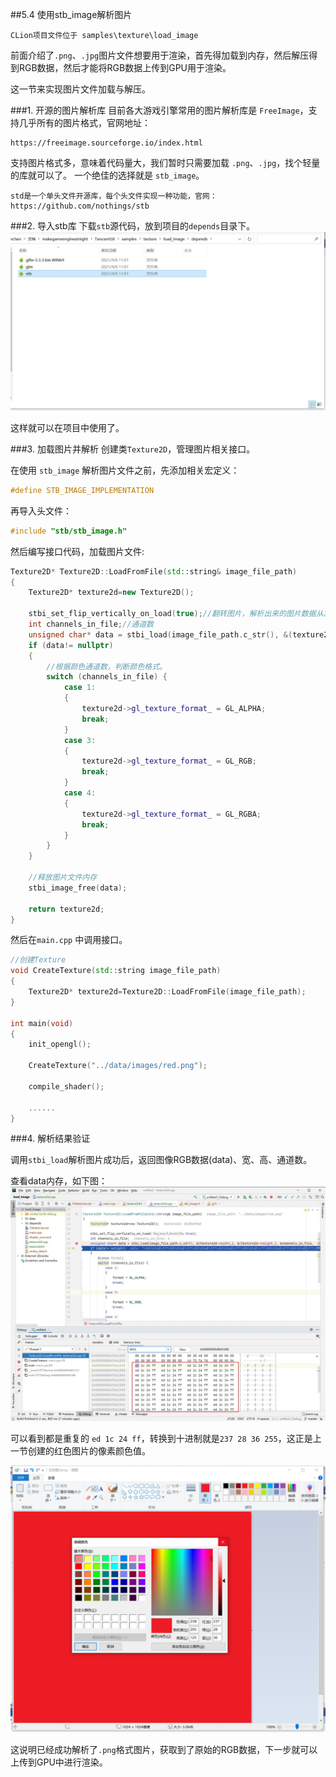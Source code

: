 ##5.4 使用stb_image解析图片

    CLion项目文件位于 samples\texture\load_image

前面介绍了`.png`、`.jpg`图片文件想要用于渲染，首先得加载到内存，然后解压得到RGB数据，然后才能将RGB数据上传到GPU用于渲染。

这一节来实现图片文件加载与解压。

###1. 开源的图片解析库
目前各大游戏引擎常用的图片解析库是 `FreeImage`，支持几乎所有的图片格式，官网地址：
    
    https://freeimage.sourceforge.io/index.html

支持图片格式多，意味着代码量大，我们暂时只需要加载 `.png`、`.jpg`，找个轻量的库就可以了。
一个绝佳的选择就是 `stb_image`。

    std是一个单头文件开源库，每个头文件实现一种功能，官网：https://github.com/nothings/stb


###2. 导入stb库
下载`stb`源代码，放到项目的`depends`目录下。
![](../../imgs/texture_make_beautiful/load_image/stb_depends_src_dir.jpg)

这样就可以在项目中使用了。

###3. 加载图片并解析
创建类`Texture2D`，管理图片相关接口。

在使用 `stb_image` 解析图片文件之前，先添加相关宏定义：

```c++
#define STB_IMAGE_IMPLEMENTATION
```


再导入头文件：
```c++
#include "stb/stb_image.h"
```


然后编写接口代码，加载图片文件:

```c++
Texture2D* Texture2D::LoadFromFile(std::string& image_file_path)
{
    Texture2D* texture2d=new Texture2D();

    stbi_set_flip_vertically_on_load(true);//翻转图片，解析出来的图片数据从左下角开始，这是因为OpenGL的纹理坐标起始点为左下角。
    int channels_in_file;//通道数
    unsigned char* data = stbi_load(image_file_path.c_str(), &(texture2d->width_), &(texture2d->height_), &channels_in_file, 0);
    if (data!= nullptr)
    {
        //根据颜色通道数，判断颜色格式。
        switch (channels_in_file) {
            case 1:
            {
                texture2d->gl_texture_format_ = GL_ALPHA;
                break;
            }
            case 3:
            {
                texture2d->gl_texture_format_ = GL_RGB;
                break;
            }
            case 4:
            {
                texture2d->gl_texture_format_ = GL_RGBA;
                break;
            }
        }
    }

    //释放图片文件内存
    stbi_image_free(data);

    return texture2d;
}
```

然后在`main.cpp` 中调用接口。

```c++
//创建Texture
void CreateTexture(std::string image_file_path)
{
    Texture2D* texture2d=Texture2D::LoadFromFile(image_file_path);
}

int main(void)
{
    init_opengl();

    CreateTexture("../data/images/red.png");

    compile_shader();

    ......
}
```

###4. 解析结果验证

调用`stbi_load`解析图片成功后，返回图像RGB数据(data)、宽、高、通道数。

查看data内存，如下图：
![](../../imgs/texture_make_beautiful/load_image/load_png_success_view_data.jpg)

可以看到都是重复的 `ed 1c 24 ff`，转换到十进制就是`237 28 36 255`，这正是上一节创建的红色图片的像素颜色值。

![](../../imgs/texture_make_beautiful/texture_format/color_rgb_value.png)

这说明已经成功解析了`.png`格式图片，获取到了原始的RGB数据，下一步就可以上传到GPU中进行渲染。